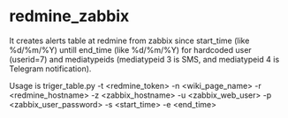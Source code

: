 # redmine_zabbix

It creates alerts table at redmine from zabbix since start_time (like %d/%m/%Y) untill end_time (like %d/%m/%Y) for hardcoded user (userid=7) and mediatypeids (mediatypeid 3 is SMS, and mediatypeid 4 is Telegram notification).

Usage is triger_table.py -t <redmine_token> -n <wiki_page_name> -r <redmine_hostname> -z <zabbix_hostname> -u <zabbix_web_user> -p <zabbix_user_password> -s <start_time> -e <end_time>


